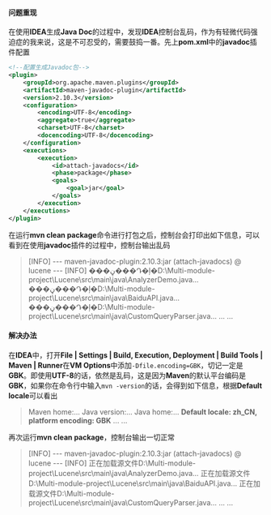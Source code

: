 #### 问题重现
在使用**IDEA**生成**Java Doc**的过程中，发现**IDEA**控制台乱码，作为有轻微代码强迫症的我来说，这是不可忍受的，需要鼓捣一番。先上**pom.xml**中的**javadoc**插件配置

```xml
<!--配置生成Javadoc包-->
<plugin>
    <groupId>org.apache.maven.plugins</groupId>
    <artifactId>maven-javadoc-plugin</artifactId>
    <version>2.10.3</version>
    <configuration>
        <encoding>UTF-8</encoding>
        <aggregate>true</aggregate>
        <charset>UTF-8</charset>
        <docencoding>UTF-8</docencoding>
    </configuration>
    <executions>
        <execution>
            <id>attach-javadocs</id>
            <phase>package</phase>
            <goals>
                <goal>jar</goal>
            </goals>
        </execution>
    </executions>
</plugin>
```
在运行**mvn clean package**命令进行打包之后，控制台会打印出如下信息，可以看到在使用**javadoc**插件的过程中，控制台输出乱码
>[INFO] --- maven-javadoc-plugin:2.10.3:jar (attach-javadocs) @ lucene ---
[INFO] 
���ڼ���Դ�ļ�D:\Multi-module-project\Lucene\src\main\java\AnalyzerDemo.java...
���ڼ���Դ�ļ�D:\Multi-module-project\Lucene\src\main\java\BaiduAPI.java...
���ڼ���Դ�ļ�D:\Multi-module-project\Lucene\src\main\java\CustomQueryParser.java...
...
...

#### 解决办法
在**IDEA**中，打开**File | Settings | Build, Execution, Deployment | Build Tools | Maven | Runner**在**VM Options**中添加`-Dfile.encoding=GBK`，切记一定是**GBK**。即使用**UTF-8**的话，依然是乱码，这是因为**Maven**的默认平台编码是**GBK**，如果你在命令行中输入`mvn -version`的话，会得到如下信息，根据**Default locale**可以看出
>Maven home:...
Java version:...
Java home:...
**Default locale: zh_CN, platform encoding: GBK**
...
...

再次运行**mvn clean package**，控制台输出一切正常
>[INFO] --- maven-javadoc-plugin:2.10.3:jar (attach-javadocs) @ lucene ---
[INFO] 
正在加载源文件D:\Multi-module-project\Lucene\src\main\java\AnalyzerDemo.java...
正在加载源文件D:\Multi-module-project\Lucene\src\main\java\BaiduAPI.java...
正在加载源文件D:\Multi-module-project\Lucene\src\main\java\CustomQueryParser.java...
...
...
